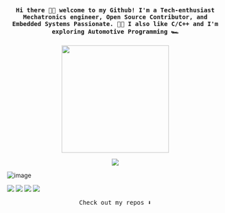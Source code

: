 <h4 align="center"><samp> Hi there 👋🏼 welcome to my Github! I'm a Tech-enthusiast Mechatronics engineer, Open Source Contributor, and Embedded Systems Passionate. 👨‍💻 I also like C/C++ and I'm exploring Automotive Programming 🏎️</samp></h4>

<p align="center">
  <img width="250" src="https://www.peterhenderson.co.uk/imgs/aventosq.png">
</p>


<p align="center">
<a href= "https://www.linkedin.com/in/hossamnasri/"><img src="https://cdnicons.flaticon.com/png/512/3536/premium/3536569.pngtoken=exp=1660650890~hmac=b97eb9399856934d7cf1e14ed88968f4"/></a>

![image](https://user-images.githubusercontent.com/58945456/184874727-4854e4a7-7f0a-49c3-8ffe-6086fae3df17.png)

<a href= "https://www.linkedin.com/in/hossamnasri/"><img src="![image](https://user-images.githubusercontent.com/58945456/184874727-4854e4a7-7f0a-49c3-8ffe-6086fae3df17.png)"/></a>
<a href= "https://www.facebook.com/hossamnasriiii/"><img src="https://cdn-icons-png.flaticon.com/512/1051/1051309.png"/></a>
<a href= "hossamnasri99@outlook.com"><img src="https://cdn-icons-png.flaticon.com/512/732/732072.png"/></a>
<a href= "+20 111 449 6811"><img src="https://cdn-icons-png.flaticon.com/512/1384/1384007.png"/></a>
</p>

<p align="center"><samp>
Check out my repos ⬇️  
  </samp>
</p>
